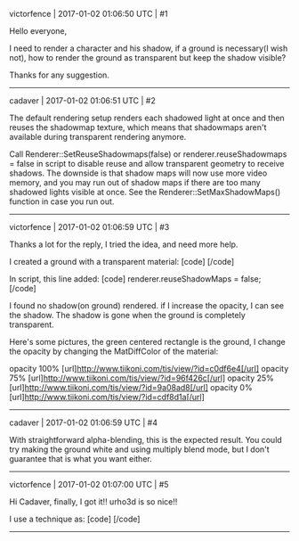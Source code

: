 victorfence | 2017-01-02 01:06:50 UTC | #1

Hello everyone,

I need to render a character and his shadow, if a ground is necessary(I wish not), how to render the ground as transparent but keep the shadow visible?

Thanks for any suggestion.

-------------------------

cadaver | 2017-01-02 01:06:51 UTC | #2

The default rendering setup renders each shadowed light at once and then reuses the shadowmap texture, which means that shadowmaps aren't available during transparent rendering anymore.

Call Renderer::SetReuseShadowmaps(false) or renderer.reuseShadowmaps = false in script to disable reuse and allow transparent geometry to receive shadows. The downside is that shadow maps will now use more video memory, and you may run out of shadow maps if there are too many shadowed lights visible at once. See the Renderer::SetMaxShadowMaps() function in case you run out.

-------------------------

victorfence | 2017-01-02 01:06:59 UTC | #3

Thanks a lot for the reply, I tried the idea, and need more help.

I created a ground with a transparent material:
[code]
<material>
      <technique name="Techniques/NoTextureAlpha.xml" />
      <parameter name="MatDiffColor" value="0 1 0 0" />
      <parameter name="MatSpecColor" value=" 0 0 0 0" />
</material>
[/code]

In script, this line added:
[code]
renderer.reuseShadowMaps = false;
[/code]

I found no shadow(on ground) rendered. if I increase the opacity, I can see the shadow.
The shadow is gone when the ground is completely transparent.

Here's some pictures, the green centered rectangle is the ground, 
I change the opacity by changing the MatDiffColor of the material:

opacity 100%
[url]http://www.tiikoni.com/tis/view/?id=c0df6e4[/url]
opacity 75%
[url]http://www.tiikoni.com/tis/view/?id=96f426c[/url]
opacity 25%
[url]http://www.tiikoni.com/tis/view/?id=9a08ad8[/url]
opacity 0%
[url]http://www.tiikoni.com/tis/view/?id=cdf8d1a[/url]

-------------------------

cadaver | 2017-01-02 01:06:59 UTC | #4

With straightforward alpha-blending, this is the expected result. You could try making the ground white and using multiply blend mode, but I don't guarantee that is what you want either.

-------------------------

victorfence | 2017-01-02 01:07:00 UTC | #5

Hi Cadaver, finally, I got it!! urho3d is so nice!!

I use a technique as:
[code]
<technique vs="LitSolid" ps="LitSolid" vsdefines="NOUV" >
  <pass name="litalpha" depthwrite="false" blend="multiply" />
</technique>
[/code]

-------------------------

